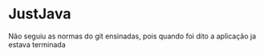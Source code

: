 # JustJava
Não seguiu as normas do git ensinadas, pois quando foi dito a aplicação ja estava terminada
